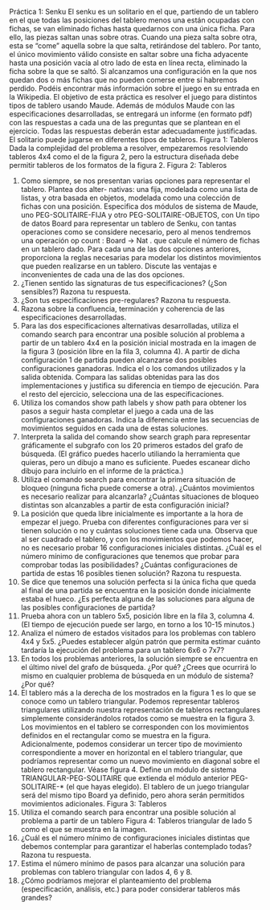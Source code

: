 Práctica 1: Senku
El senku es un solitario en el que, partiendo de un tablero en el que todas las posiciones del tablero
menos una están ocupadas con fichas, se van eliminado fichas hasta quedarnos con una única ficha.
Para ello, las piezas saltan unas sobre otras. Cuando una pieza salta sobre otra, esta se “come” aquella
sobre la que salta, retirándose del tablero. Por tanto, el único movimiento válido consiste en saltar
sobre una ficha adyacente hasta una posición vacía al otro lado de esta en línea recta, eliminado la
ficha sobre la que se saltó. Si alcanzamos una configuración en la que nos quedan dos o más fichas que
no pueden comerse entre sí habremos perdido.
Podéis encontrar más información sobre el juego en su entrada en la Wikipedia. El objetivo de esta
práctica es resolver el juego para distintos tipos de tablero usando Maude. Además de módulos Maude
con las especificaciones desarrolladas, se entregará un informe (en formato pdf) con las respuestas a cada
una de las preguntas que se plantean en el ejercicio. Todas las respuestas deberán estar adecuadamente
justificadas.
El solitario puede jugarse en diferentes tipos de tableros.
Figura 1: Tableros
Dada la complejidad del problema a resolver, empezaremos resolviendo tableros 4x4 como el de la
figura 2, pero la estructura diseñada debe permitir tableros de los formatos de la figura 2.
Figura 2: Tableros
1. Como siempre, se nos presentan varias opciones para representar el tablero. Plantea dos alter-
nativas: una fija, modelada como una lista de listas, y otra basada en objetos, modelada como
una colección de fichas con una posición. Especifica dos módulos de sistema de Maude, uno
PEG-SOLITAIRE-FIJA y otro PEG-SOLITAIRE-OBJETOS, con
Un tipo de datos Board para representar un tablero de Senku, con tantas operaciones como
se considere necesario, pero al menos tendremos una operación
op count : Board -> Nat .
que calcule el número de fichas en un tablero dado.
Para cada una de las dos opciones anteriores, proporciona la reglas necesarias para modelar
los distintos movimientos que pueden realizarse en un tablero.
Discute las ventajas e inconvenientes de cada una de las dos opciones.
2. ¿Tienen sentido las signaturas de tus especificaciones? (¿Son sensibles?) Razona tu respuesta.
3. ¿Son tus especificaciones pre-regulares? Razona tu respuesta.
4. Razona sobre la confluencia, terminación y coherencia de las especificaciones desarrolladas.
5. Para las dos especificaciones alternativas desarrolladas, utiliza el comando search para encontrar
una posible solución al problema a partir de un tablero 4x4 en la posición inicial mostrada en la
imagen de la figura 3 (posición libre en la fila 3, columna 4). A partir de dicha configuración
1
de partida pueden alcanzarse dos posibles configuraciones ganadoras. Indica el o los comandos
utilizados y la salida obtenida. Compara las salidas obtenidas para las dos implementaciones y
justifica su diferencia en tiempo de ejecución.
Para el resto del ejercicio, selecciona una de las especificaciones.
6. Utiliza los comandos show path labels y show path para obtener los pasos a seguir hasta
completar el juego a cada una de las configuraciones ganadoras. Indica la diferencia entre las
secuencias de movimientos seguidos en cada una de estas soluciones.
7. Interpreta la salida del comando show search graph para representar gráficamente el subgrafo
con los 20 primeros estados del grafo de búsqueda. (El gráfico puedes hacerlo utiliando la
herramienta que quieras, pero un dibujo a mano es suficiente. Puedes escanear dicho dibujo para
incluirlo en el informe de la práctica.)
8. Utiliza el comando search para encontrar la primera situación de bloqueo (ninguna ficha puede
comerse a otra). ¿Cuántos movimientos es necesario realizar para alcanzarla? ¿Cuántas situaciones
de bloqueo distintas son alcanzables a partir de esta configuración inicial?
9. La posición que queda libre inicialmente es importante a la hora de empezar el juego. Prueba con
diferentes configuraciones para ver si tienen solución o no y cuántas soluciones tiene cada una.
Observa que al ser cuadrado el tablero, y con los movimientos que podemos hacer, no es necesario
probar 16 configuraciones iniciales distintas. ¿Cuál es el número mínimo de configuraciones que
tenemos que probar para comprobar todas las posibilidades? ¿Cuántas configuraciones de partida
de estas 16 posibles tienen solución? Razona tu respuesta.
10. Se dice que tenemos una solución perfecta si la única ficha que queda al final de una partida se
encuentra en la posición donde inicialmente estaba el hueco. ¿Es perfecta alguna de las soluciones
para alguna de las posibles configuraciones de partida?
11. Prueba ahora con un tablero 5x5, posición libre en la fila 3, columna 4. (El tiempo de ejecución
puede ser largo, en torno a los 10-15 minutos.)
12. Analiza el número de estados visitados para los problemas con tablero 4x4 y 5x5. ¿Puedes
establecer algún patrón que permita estimar cuánto tardaría la ejecución del problema para un
tablero 6x6 o 7x7?
13. En todos los problemas anteriores, la solución siempre se encuentra en el último nivel del grafo
de búsqueda. ¿Por qué? ¿Crees que ocurrirá lo mismo en cualquier problema de búsqueda en un
módulo de sistema? ¿Por qué?
14. El tablero más a la derecha de los mostrados en la figura 1 es lo que se conoce como un
tablero triangular. Podemos representar tableros triangulares utilizando nuestra representación
de tableros rectangulares simplemente considerándolos rotados como se muestra en la figura 3.
Los movimientos en el tablero se corresponden con los movimientos definidos en el rectangular
como se muestra en la figura. Adicionalmente, podemos considerar un tercer tipo de movimiento
correspondiente a mover en horizontal en el tablero triangular, que podríamos representar como
un nuevo movimiento en diagonal sobre el tablero rectangular. Véase figura 4. Define un módulo
de sistema TRIANGULAR-PEG-SOLITAIRE que extienda el módulo anterior PEG-SOLITAIRE-* (el
que hayas elegido). El tablero de un juego triangular será del mismo tipo Board ya definido, pero
ahora serán permitidos movimientos adicionales.
Figura 3: Tableros
15. Utiliza el comando search para encontrar una posible solución al problema a partir de un tablero
Figura 4: Tableros
triangular de lado 5 como el que se muestra en la imagen.
16. ¿Cuál es el número mínimo de configuraciones iniciales distintas que debemos contemplar para
garantizar el haberlas contemplado todas? Razona tu respuesta.
17. Estima el número mínimo de pasos para alcanzar una solución para problemas con tablero
triangular con lados 4, 6 y 8.
18. ¿Cómo podríamos mejorar el planteamiento del problema (especificación, análisis, etc.) para
poder considerar tableros más grandes?

